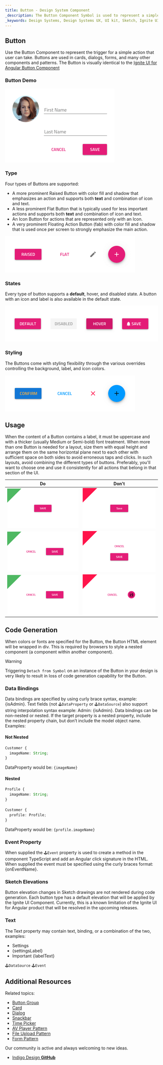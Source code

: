 ```yaml
---
title: Button - Design System Component
_description: The Button Component Symbol is used to represent a simple action. 
_keywords: Design Systems, Design Systems UX, UI kit, Sketch, Ignite UI for Angular, Sketch to Angular, Sketch to Angular, Angular, Angular Design System, Export code from Sketch, Design Kits for Angular, Sketch HTML, Sketch to HTML, Sketch UI kits
---
```


## Button

Use the Button Component to represent the trigger for a simple action that user can take. Buttons are used in cards, dialogs, forms, and many other components and patterns. The Button is visually identical to the [Ignite UI for Angular Button Component](https://www.infragistics.com/products/ignite-ui-angular/angular/components/button.html)

### Button Demo

![](../images/button_demo.png)

### Type

Four types of Buttons are supported:

- A more prominent Raised Button with color fill and shadow that emphasizes an action and supports both **text** and combination of icon and text.
- A less prominent Flat Button that is typically used for less important actions and supports both **text** and combination of icon and text.
- An Icon Button for actions that are represented only with an Icon.
- A very prominent Floating Action Button (fab) with color fill and shadow that is used once per screen to strongly emphasize the main action.

![](../images/button_types.png)

### States

Every type of button supports a **default**, hover, and disabled state. A button with an icon and label is also available in the default state.

![](../images/button_states.png)

### Styling

The Buttons come with styling flexibility through the various overrides controlling the background, label, and icon colors.

![](../images/button_styling.png)

## Usage

When the content of a Button contains a label, it must be uppercase and with a thicker (usually Medium or Semi-bold) font treatment. When more than one Button is needed for a layout, size them with equal height and arrange them on the same horizontal plane next to each other with sufficient space on both sides to avoid erroneous taps and clicks. In such layouts, avoid combining the different types of buttons. Preferably, you'll want to choose one and use it consistently for all actions that belong in that section of the UI.

| Do                            | Don't                           |
| ----------------------------- | ------------------------------- |
| ![](../images/button_do1.png) | ![](../images/button_dont1.png) |
| ![](../images/button_do2.png) | ![](../images/button_dont2.png) |
| ![](../images/button_do3.png) | ![](../images/button_dont3.png) |

## Code Generation

When colors or fonts are specified for the Button, the Button HTML element will be wrapped in div. This is required by browsers to style a nested component (a component within another component).

> [!WARNING]
> Triggering `Detach from Symbol` on an instance of the Button in your design is very likely to result in loss of code generation capability for the Button.

### Data Bindings

Data bindings are specified by using curly brace syntax, example: {isAdmin}. Text fields (not `🕹️DataProperty` or `🕹️DataSource`) also support string interpolation syntax example: Admin: {isAdmin}. Data bindings can be non-nested or nested. If the target property is a nested property, include the nested property chain, but don’t include the model object name. Examples:

#### Not Nested

```typescript
Customer {
  imageName: String;
}
```

DataProperty would be: `{imageName}`

#### Nested

```typescript
Profile {
  imageName: String;
}

Customer {
  profile: Profile;
}
```

DataProperty would be: `{profile.imageName}`

### Event Property

When supplied the `🕹️Event` property is used to create a method in the component TypeScript and add an Angular click signature in the HTML. When supplied the event must be specified using the curly braces format: {onEventName}.

### Sketch Elevations

Button elevation changes in Sketch drawings are not rendered during code generation. Each button type has a default elevation that will be applied by the Ignite UI Component. Currently, this is a known limitation of the Ignite UI for Angular product that will be resolved in the upcoming releases.

### Text

The Text property may contain text, binding, or a combination of the two, examples:

- Settings
- {settingsLabel}
- Important {labelText}

`🕹️DataSource`
`🕹️Event`

## Additional Resources

Related topics:

- [Button Group](button-group.md)
- [Card](card.md)
- [Dialog](dialog.md)
- [Snackbar](snackbar.md)
- [Time Picker](time-picker.md)
- [AV Player Pattern](av-player.md)
- [File Upload Pattern](file-upload.md)
- [Form Pattern](forms.md)
  <div class="divider--half"></div>

Our community is active and always welcoming to new ideas.

- [Indigo Design **GitHub**](https://github.com/IgniteUI/design-system-docfx)

